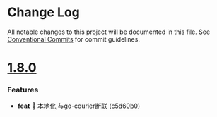 # Change Log

All notable changes to this project will be documented in this file.
See [Conventional Commits](https://conventionalcommits.org) for commit guidelines.



# [1.8.0](https://github.com/kunlun-qilian/sqlx-pg/compare/v1.7.0...v1.8.0)

### Features

* **feat** 🎸 本地化,与go-courier断联 ([c5d60b0](https://github.com/kunlun-qilian/sqlx-pg/commit/c5d60b0b4f2ebebbc5291612e1a31f3d872e8cf3))
